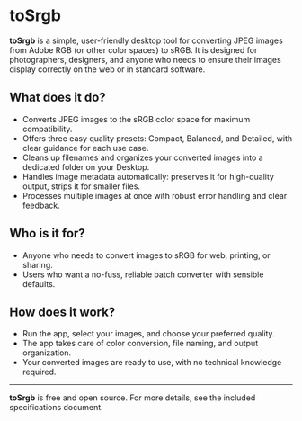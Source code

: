 # toSrgb

**toSrgb** is a simple, user-friendly desktop tool for converting JPEG images from Adobe RGB (or other color spaces) to sRGB. It is designed for photographers, designers, and anyone who needs to ensure their images display correctly on the web or in standard software.

## What does it do?
- Converts JPEG images to the sRGB color space for maximum compatibility.
- Offers three easy quality presets: Compact, Balanced, and Detailed, with clear guidance for each use case.
- Cleans up filenames and organizes your converted images into a dedicated folder on your Desktop.
- Handles image metadata automatically: preserves it for high-quality output, strips it for smaller files.
- Processes multiple images at once with robust error handling and clear feedback.

## Who is it for?
- Anyone who needs to convert images to sRGB for web, printing, or sharing.
- Users who want a no-fuss, reliable batch converter with sensible defaults.

## How does it work?
- Run the app, select your images, and choose your preferred quality.
- The app takes care of color conversion, file naming, and output organization.
- Your converted images are ready to use, with no technical knowledge required.

---

**toSrgb** is free and open source. For more details, see the included specifications document.